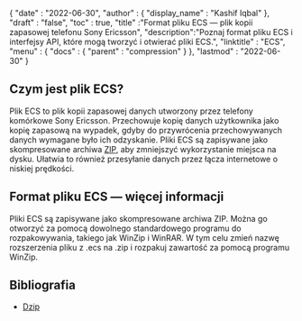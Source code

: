 {
  "date" : "2022-06-30",
  "author" : {
    "display_name" : "Kashif Iqbal"
},
  "draft" : "false",
  "toc" : true,
  "title" :"Format pliku ECS — plik kopii zapasowej telefonu Sony Ericsson",
  "description":"Poznaj format pliku ECS i interfejsy API, które mogą tworzyć i otwierać pliki ECS.",
  "linktitle" : "ECS",
  "menu" : {
    "docs" : {
      "parent" : "compression"
}
},
  "lastmod" : "2022-06-30"
}

## Czym jest plik ECS?

Plik ECS to plik kopii zapasowej danych utworzony przez telefony komórkowe Sony Ericsson. Przechowuje kopię danych użytkownika jako kopię zapasową na wypadek, gdyby do przywrócenia przechowywanych danych wymagane było ich odzyskanie. Pliki ECS są zapisywane jako skompresowane archiwa [ZIP](/pl/compression/zip/), aby zmniejszyć wykorzystanie miejsca na dysku. Ułatwia to również przesyłanie danych przez łącza internetowe o niskiej prędkości.

## Format pliku ECS — więcej informacji

Pliki ECS są zapisywane jako skompresowane archiwa ZIP. Można go otworzyć za pomocą dowolnego standardowego programu do rozpakowywania, takiego jak WinZip i WinRAR. W tym celu zmień nazwę rozszerzenia pliku z .ecs na .zip i rozpakuj zawartość za pomocą programu WinZip.

## Bibliografia

* [Dzip](https://speeddemosarchive.com/dzip/)

